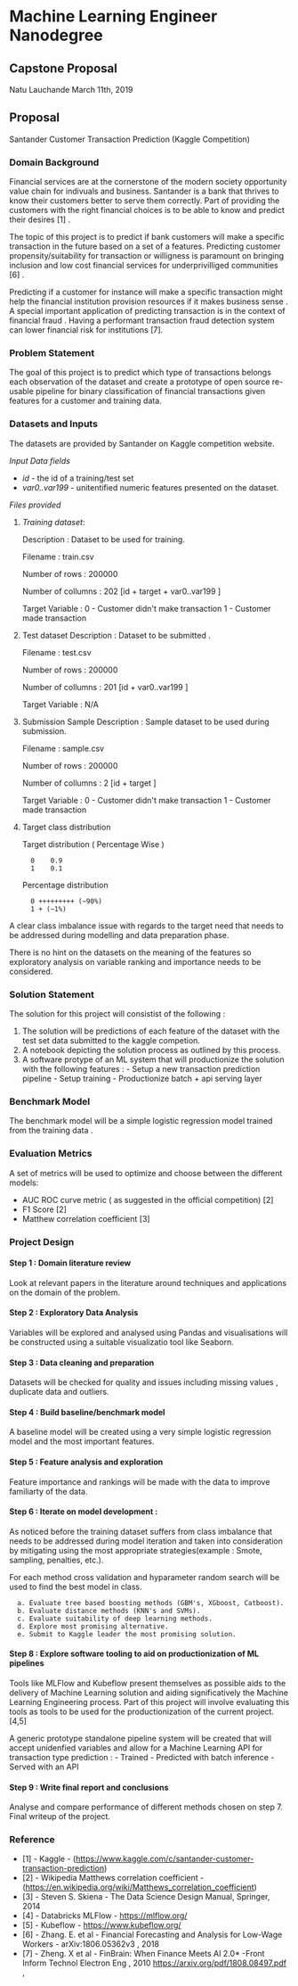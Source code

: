 # Machine Learning Engineer Nanodegree
## Capstone Proposal
Natu Lauchande
March 11th, 2019


## Proposal
Santander Customer Transaction Prediction (Kaggle Competition)

### Domain Background
Financial services are at the cornerstone of the modern society opportunity value chain for indivuals and business. Santander is a bank that thrives to know their customers better to serve them correctly. Part of providing the customers with the right financial choices is to be able to know and predict their desires [1] .

The topic of this project is to predict if bank customers will make a specific transaction in the future based on a set of a 
features.  Predicting customer propensity/suitability for transaction or willigness is paramount on bringing inclusion and low cost financial services for underprivilliged communities [6] . 

Predicting if a customer for instance will make a specific transaction might help the financial institution provision resources if it makes business sense  . A special important application of predicting transaction is in the context of financial fraud . Having a performant transaction fraud detection system can lower financial risk for institutions [7].


### Problem Statement

The goal of this project is to predict which type of transactions belongs each observation of the dataset and create a prototype of open source re-usable pipeline for binary classification of financial transactions given features for a customer and training data. 

### Datasets and Inputs

The datasets are provided by Santander on Kaggle competition website.

_Input Data fields_

- *id* - the id of a training/test set
- *var0..var199* - unitentified numeric features presented on the dataset.

_Files provided_

1. *Training dataset*:

   Description : Dataset to be used for training.
   
   Filename : train.csv
   
   Number of rows : 200000
   
   Number of collumns : 202 [id + target + var0..var199 ]
   
   Target Variable : 0 - Customer didn't make transaction 1 - Customer made transaction

2. Test dataset
   Description : Dataset to be submitted .
   
   Filename : test.csv
   
   Number of rows : 200000
   
   Number of collumns : 201 [id + var0..var199 ]
   
   Target Variable : N/A

3. Submission Sample
   Description : Sample dataset to be used during submission.
   
   Filename : sample.csv
   
   Number of rows : 200000
   
   Number of collumns : 2 [id + target ]
   
   Target Variable : 0 - Customer didn't make transaction 1 - Customer made transaction

4. Target class distribution

      Target distribution ( Percentage Wise ) 

         0    0.9 
         1    0.1 

      Percentage distribution 

         0 +++++++++ (~90%) 
         1 + (~1%)

A clear class imbalance issue with regards to the target need that needs to be addressed during modelling and data preparation phase.

There is no hint on the datasets on the meaning of the features so exploratory analysis on variable ranking and importance needs to be considered.

### Solution Statement

The solution for this project will consistist of the following : 

1. The solution will be predictions of each feature of the dataset with the test set data submitted to the kaggle competion.
2. A notebook depicting the solution process as outlined by this process.
3. A software protype of an ML system that will productionize the solution with the following features :
         - Setup a new transaction prediction pipeline 
         - Setup training
         - Productionize batch + api serving layer 

### Benchmark Model

The benchmark model will be a simple logistic regression model trained from the training data .

### Evaluation Metrics

A set of metrics will be used to optimize and choose between the different models: 

- AUC ROC curve metric ( as suggested in the official competition) [2]
- F1 Score [2]
- Matthew correlation coefficient [3]

### Project Design

#### Step 1 : Domain literature review
Look at relevant papers in the literature around techniques and applications on the domain of the problem. 

#### Step 2 : Exploratory Data Analysis
Variables will be explored and analysed using Pandas and visualisations will be constructed using a suitable visualizatio tool like Seaborn.

#### Step 3 : Data cleaning and preparation
Datasets will be checked for quality and issues including missing values , duplicate data and outliers.

#### Step 4 : Build baseline/benchmark model 
A baseline model will be created using a very simple logistic regression model and the most important features.

#### Step 5 : Feature analysis and exploration
Feature importance and rankings will be made with the data to improve familiarty of the data.
            
#### Step 6 : Iterate on model development :
As noticed before the training dataset suffers from class imbalance that needs to be addressed during model iteration and taken into consideration by mitigating using the most appropriate strategies(example : Smote, sampling, penalties, etc.).

For each method cross validation and hyparameter random search will be used to find the best model in class.

      a. Evaluate tree based boosting methods (GBM's, XGboost, Catboost).
      b. Evaluate distance methods (KNN's and SVMs).
      c. Evaluate suitability of deep learning methods.
      d. Explore most promising alternative.
      e. Submit to Kaggle leader the most promising solution.

#### Step 8 : Explore software tooling to aid on productionization of ML pipelines
Tools like MLFlow and Kubeflow present themselves as possible aids to the delivery of Machine Learning solution and aiding significatively the Machine Learning Engineering process. Part of this project will involve evaluating this tools as tools to be used for the productionization of the current project. [4,5] 

A generic prototype standalone pipeline system will be created that will accept unidenfied variables and allow for a Machine Learning API for transaction type prediction :
        - Trained 
        - Predicted with batch inference
        - Served with an API

#### Step 9 : Write final report and conclusions
Analyse and compare performance of different methods chosen on step 7. Final writeup of the project.

### Reference

- [1] - Kaggle - (https://www.kaggle.com/c/santander-customer-transaction-prediction)
- [2] - Wikipedia Matthews correlation coefficient - (https://en.wikipedia.org/wiki/Matthews_correlation_coefficient)
- [3] - Steven S. Skiena -  The Data Science Design Manual, Springer, 2014
- [4] - Databricks MLFlow -  https://mlflow.org/ 
- [5] - Kubeflow - https://www.kubeflow.org/
- [6] - Zhang. E. et al - Financial Forecasting and Analysis for Low-Wage Workers - arXiv:1806.05362v3 , 2018
- [7] - Zheng. X et al - FinBrain: When Finance Meets AI 2.0* -Front Inform Technol Electron Eng , 2010 https://arxiv.org/pdf/1808.08497.pdf , 
